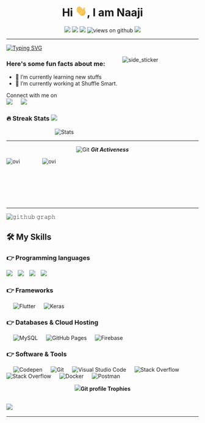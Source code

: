 
<h1 align="center">Hi <img src="https://raw.githubusercontent.com/ABSphreak/ABSphreak/master/gifs/Hi.gif" width="30px">, I am Naaji </h1>
 <p align="center">
<img src="https://img.shields.io/badge/Age-20-blue" />
  <img src="https://img.shields.io/badge/Focus-Reserch-brightgreen" />
  <img src="https://img.shields.io/badge/Lives-Kerala-success" />
  <img src="https://komarev.com/ghpvc/?username=rohittp0&color=brightgreen&style=flat-square" alt="views on github" />
  <img src="https://img.shields.io/github/followers/naaji-navas.svg?style=social&label=Followers" />
</p>

---

[![Typing SVG](https://readme-typing-svg.herokuapp.com?font=Fira+Code&size=21&pause=1000&color=39FF14&vCenter=true&width=650&lines=Welcone+to+my+profile+%F0%9F%98%81)](https://git.io/typing-svg)

<img align="right" width=200px height=200px alt="side_sticker" src="https://media.giphy.com/media/TEnXkcsHrP4YedChhA/giphy.gif" />

<h3> Here's some fun facts about me: </h3>

- 🔭 I’m currently learning new stuffs
- 🏢 I’m currently working at Shuffle Smart.

<p>Connect with me on
<br>	
<a target="_blank" href="https://www.linkedin.com/in/najid-navas-795aa2238/"><img src="https://img.shields.io/badge/-LinkedIn-0077B5?style=for-the-badge&logo=Linkedin&logoColor=white"></img></a>
&emsp;
<a target="_blank" href="mailto:najidnavas2000@gmail.com"
><img src="https://img.shields.io/badge/-Gmail-D14836?style=for-the-badge&logo=Gmail&logoColor=white"></img></a>
&emsp;



### 🔥 Streak Stats <img src="https://media.giphy.com/media/iY8CRBdQXODJSCERIr/giphy.gif" width="30px">&nbsp;
<p align="center"><img src="https://github-readme-stats.vercel.app/api?username=naaji-navas&theme=gruvbox" alt="Stats"  /></p>

<hr>
<p align="center">
 <img src="https://media.giphy.com/media/W5eoZHPpUx9sapR0eu/giphy.gif" width="30px" alt="Git"/>&nbsp;<i><b>Git Activeness</b></i></p>
 
<p><img align="left" src="https://github-readme-stats.vercel.app/api/top-langs?username=naaji-navas&show_icons=true&locale=en&layout=compact&theme=gruvbox" alt="ovi" /></p>
<p>&nbsp;<img align="right" src="https://github-readme-stats.vercel.app/api?username=naaji-navas&show_icons=true&locale=en&theme=gruvbox" alt="ovi" width="410" /></p>
<br><br><br><br><br>

<hr>



![𝚐𝚒𝚝𝚑𝚞𝚋 𝚐𝚛𝚊𝚙𝚑](https://activity-graph.herokuapp.com/graph?username=naaji-navas&theme=gruvbox&hide_border=true&area=true)



## 🛠️ My Skills

### 👉 Programming languages

<p align="left"> 
  
![](https://img.shields.io/badge/Node.js-43853D?style=for-the-badge&logo=node.js&logoColor=white)&emsp;![](https://img.shields.io/badge/JavaScript-F7DF1E?style=for-the-badge&logo=javascript&logoColor=black)&emsp;![](https://img.shields.io/badge/Python-FFD43B?style=for-the-badge&logo=python&logoColor=darkgreen)&emsp;![](https://img.shields.io/badge/Java-ED8B00?style=for-the-badge&logo=java&logoColor=white)

</p>

### 👉 Frameworks
<p align="left"> 
&emsp;
     <img alt="Flutter" src="https://img.shields.io/badge/React-20232A?style=for-the-badge&logo=react&logoColor=61DAFB">
  &emsp; 
    <img alt="Keras" src="https://img.shields.io/badge/TensorFlow-000?style=for-the-badge&logo=TensorFlow"/>
  &emsp;
</p>

### 👉 Databases & Cloud Hosting
<p align="left">
  &emsp;
<img alt="MySQL" src="https://img.shields.io/badge/Amazon_AWS-232F3E?style=for-the-badge&logo=amazon-aws&logoColor=white">
  &emsp;
<img alt="GitHub Pages" src="https://img.shields.io/badge/GitHub-100000?style=for-the-badge&logo=github&logoColor=white">
  &emsp;
<img alt="Firebase" src ="https://img.shields.io/badge/firebase-ffca28?style=for-the-badge&logo=firebase&logoColor=black">
 </p>

 ### 👉 Software & Tools
 
<p>
  &emsp;
<img alt="Codepen" src="https://img.shields.io/badge/Codepen-000000?style=for-the-badge&logo=codepen&logoColor=white">
  &emsp;
<img alt="Git" src="https://img.shields.io/badge/Git-F05032?style=for-the-badge&logo=git&logoColor=white">
  &emsp;
  <img alt="Visual Studio Code" src="https://img.shields.io/badge/Visual_Studio_Code-0078D4?style=for-the-badge&logo=visual%20studio%20code&logoColor=white">
  &emsp;
  <img alt="Stack Overflow" src="https://img.shields.io/badge/Stack_Overflow-FE7A16?style=for-the-badge&logo=stack-overflow&logoColor=white">
&emsp;
<img alt="Stack Overflow" src="https://img.shields.io/badge/Google_Cloud-4285F4?style=for-the-badge&logo=google-cloud&logoColor=white">
    &emsp;
    <img alt="Docker" src="https://img.shields.io/badge/YouTube-FF0000?style=for-the-badge&logo=youtube&logoColor=white">
     &emsp;
    <img alt="Postman" src="https://img.shields.io/badge/Shell_Script-121011?style=for-the-badge&logo=gnu-bash&logoColor=white">
     &emsp;
    &emsp;
    
</p>
<p align="center"><img src="https://media.giphy.com/media/QaMcXSekUWx7aogAUr/giphy.gif" width="60" /><b>Git profile Trophies</b></h4></p><br>
<img src="https://github-profile-trophy.vercel.app/?username=naaji-navas&theme=gruvbox" />

---
